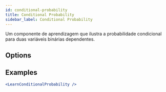 ```yaml
---
id: conditional-probability
title: Conditional Probability
sidebar_label: Conditional Probability
---
```


Um componente de aprendizagem que ilustra a probabilidade condicional para duas variáveis binárias dependentes.

## Options



## Examples

```jsx live
<LearnConditionalProbability />
```

